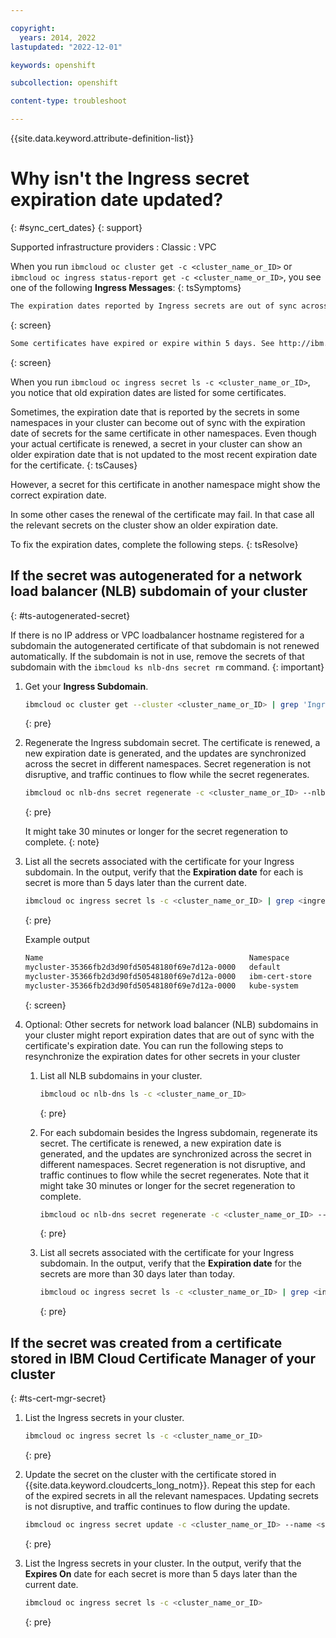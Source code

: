 ```yaml
---

copyright: 
  years: 2014, 2022
lastupdated: "2022-12-01"

keywords: openshift

subcollection: openshift

content-type: troubleshoot

---
```


{{site.data.keyword.attribute-definition-list}}




# Why isn't the Ingress secret expiration date updated?
{: #sync_cert_dates}
{: support}

Supported infrastructure providers
:   Classic
:   VPC


When you run `ibmcloud oc cluster get -c <cluster_name_or_ID>` or `ibmcloud oc ingress status-report get -c <cluster_name_or_ID>`, you see one of the following **Ingress Messages**:
{: tsSymptoms}

```sh
The expiration dates reported by Ingress secrets are out of sync across namespaces. To resynchronize the expiration dates, see http://ibm.biz/ingress-secret-sync
```
{: screen}

```sh
Some certificates have expired or expire within 5 days. See http://ibm.biz/ingress-secret-sync
```
{: screen}

When you run `ibmcloud oc ingress secret ls -c <cluster_name_or_ID>`, you notice that old expiration dates are listed for some certificates.

Sometimes, the expiration date that is reported by the secrets in some namespaces in your cluster can become out of sync with the expiration date of secrets for the same certificate in other namespaces. Even though your actual certificate is renewed, a secret in your cluster can show an older expiration date that is not updated to the most recent expiration date for the certificate.
{: tsCauses}

However, a secret for this certificate in another namespace might show the correct expiration date.

In some other cases the renewal of the certificate may fail. In that case all the relevant secrets on the cluster show an older expiration date.


To fix the expiration dates, complete the following steps.
{: tsResolve}

## If the secret was autogenerated for a network load balancer (NLB) subdomain of your cluster
{: #ts-autogenerated-secret}

If there is no IP address or VPC loadbalancer hostname registered for a subdomain the autogenerated certificate of that subdomain is not renewed automatically. If the subdomain is not in use, remove the secrets of that subdomain with the `ibmcloud ks nlb-dns secret rm` command.
{: important}

1. Get your **Ingress Subdomain**.
    ```sh
    ibmcloud oc cluster get --cluster <cluster_name_or_ID> | grep 'Ingress Subdomain'
    ```
    {: pre}

2. Regenerate the Ingress subdomain secret. The certificate is renewed, a new expiration date is generated, and the updates are synchronized across the secret in different namespaces. Secret regeneration is not disruptive, and traffic continues to flow while the secret regenerates.
    ```sh
    ibmcloud oc nlb-dns secret regenerate -c <cluster_name_or_ID> --nlb-subdomain <ingress_subdomain>
    ```
    {: pre}

    It might take 30 minutes or longer for the secret regeneration to complete.
    {: note}

3. List all the secrets associated with the certificate for your Ingress subdomain. In the output, verify that the **Expiration date** for each is secret is more than 5 days later than the current date.
    ```sh
    ibmcloud oc ingress secret ls -c <cluster_name_or_ID> | grep <ingress_subdomain>
    ```
    {: pre}

    Example output

    ```sh
    Name                                              Namespace        CRN                                                                                                                                                           Expires On                 Domain                                                                                  Status
    mycluster-35366fb2d3d90fd50548180f69e7d12a-0000   default          crn:v1:bluemix:public:cloudcerts:eu-de:a/6ef045fd2b43266cfe8e6388dd2ec098:4ebc1d51-8a74-4675-8c4c-b2922ceba2d4:certificate:70f08c8a0fc1eed1f147b28443ba6dcd   2020-12-10T18:00:58+0000   mycluster-35366fb2d3d90fd50548180f69e7d12a-0000.eu-de.containers.appdomain.cloud     created
    mycluster-35366fb2d3d90fd50548180f69e7d12a-0000   ibm-cert-store   crn:v1:bluemix:public:cloudcerts:eu-de:a/6ef045fd2b43266cfe8e6388dd2ec098:4ebc1d51-8a74-4675-8c4c-b2922ceba2d4:certificate:70f08c8a0fc1eed1f147b28443ba6dcd   2020-12-10T18:00:58+0000   *.mycluster-35366fb2d3d90fd50548180f69e7d12a-0000.eu-de.containers.appdomain.cloud   created
    mycluster-35366fb2d3d90fd50548180f69e7d12a-0000   kube-system      crn:v1:bluemix:public:cloudcerts:eu-de:a/6ef045fd2b43266cfe8e6388dd2ec098:4ebc1d51-8a74-4675-8c4c-b2922ceba2d4:certificate:70f08c8a0fc1eed1f147b28443ba6dcd   2020-12-10T18:00:58+0000   *.mycluster-35366fb2d3d90fd50548180f69e7d12a-0000.eu-de.containers.appdomain.cloud   created
    ```
    {: screen}

4. Optional: Other secrets for network load balancer (NLB) subdomains in your cluster might report expiration dates that are out of sync with the certificate's expiration date. You can run the following steps to resynchronize the expiration dates for other secrets in your cluster

    1. List all NLB subdomains in your cluster.
        ```sh
        ibmcloud oc nlb-dns ls -c <cluster_name_or_ID>
        ```
        {: pre}

    2. For each subdomain besides the Ingress subdomain, regenerate its secret. The certificate is renewed, a new expiration date is generated, and the updates are synchronized across the secret in different namespaces. Secret regeneration is not disruptive, and traffic continues to flow while the secret regenerates. Note that it might take 30 minutes or longer for the secret regeneration to complete.
        ```sh
        ibmcloud oc nlb-dns secret regenerate -c <cluster_name_or_ID> --nlb-subdomain <NLB_DNS_subdomain>
        ```
        {: pre}

    3. List all secrets associated with the certificate for your Ingress subdomain. In the output, verify that the **Expiration date** for the secrets are more than 30 days later than today.
        ```sh
        ibmcloud oc ingress secret ls -c <cluster_name_or_ID> | grep <ingress_subdomain>
        ```
        {: pre}

## If the secret was created from a certificate stored in IBM Cloud Certificate Manager of your cluster
{: #ts-cert-mgr-secret}

1. List the Ingress secrets in your cluster.
    ```sh
    ibmcloud oc ingress secret ls -c <cluster_name_or_ID>
    ```
    {: pre}


2. Update the secret on the cluster with the certificate stored in {{site.data.keyword.cloudcerts_long_notm}}. Repeat this step for each of the expired secrets in all the relevant namespaces. Updating secrets is not disruptive, and traffic continues to flow during the update.
    ```sh
    ibmcloud oc ingress secret update -c <cluster_name_or_ID> --name <secret_name> -n <secret_namespace> --cert-crn <certificate_crn>
    ```
    {: pre}


3. List the Ingress secrets in your cluster. In the output, verify that the **Expires On** date for each secret is more than 5 days later than the current date.
    ```sh
    ibmcloud oc ingress secret ls -c <cluster_name_or_ID>
    ```
    {: pre}
    
    
    
